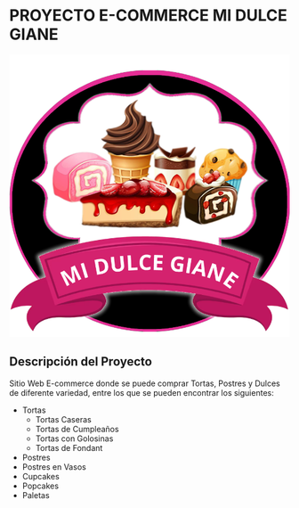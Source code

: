 # PROYECTO E-COMMERCE MI DULCE GIANE

![Logo de la página.](./images/Logo/Logo2.png)

## Descripción del Proyecto

Sitio Web E-commerce donde se puede comprar Tortas, Postres y Dulces de diferente variedad, entre los que se pueden encontrar los siguientes:

* Tortas
  - Tortas Caseras
  - Tortas de Cumpleaños
  - Tortas con Golosinas
  - Tortas de Fondant
* Postres 
* Postres en Vasos
* Cupcakes
* Popcakes
* Paletas


